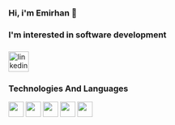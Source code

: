 ### Hi, i'm Emirhan 👋 
### I'm interested in software development
###

###
[<img src='https://cdn.jsdelivr.net/npm/simple-icons@3.0.1/icons/linkedin.svg' alt='linkedin' height='40'>](https://www.linkedin.com/in/emirhan-altunta%C5%9F-428868221/)

### Technologies And Languages
[<img src="https://cdn.jsdelivr.net/npm/programming-languages-logos/src/csharp/csharp.png" height="30" />](https://docs.microsoft.com/en-us/dotnet/csharp/)
[<img src="https://cdn.jsdelivr.net/npm/programming-languages-logos/src/dotnet/dotnet.png" height="30" />](https://dotnet.microsoft.com/)
[<img src="https://cdn.jsdelivr.net/npm/programming-languages-logos/src/laravel/laravel.png" height="30" />](https://laravel.com/)
[<img src="https://cdn.jsdelivr.net/npm/programming-languages-logos/src/mssql/mssql.png" height="30" />](https://www.microsoft.com/en-us/sql-server)
[<img src="https://cdn.jsdelivr.net/npm/programming-languages-logos/src/react/react.png" height="30" />](https://reactjs.org/)
